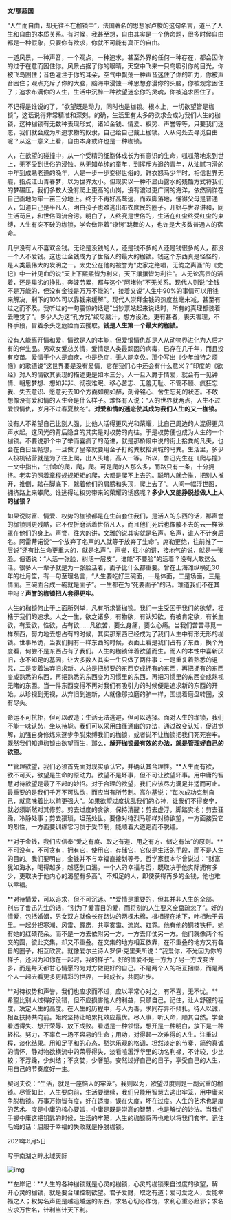 **文/廖超国**

“人生而自由，却无往不在枷锁中”，法国著名的思想家卢梭的这句名言，道出了人生和自由的本质关系。有时候，我甚至想，自由其实是一个伪命题，很多时候自由都是一种假象，只要你有欲求，你就不可能有真正的自由。

一道风景，一种声音，一个观点，一种追求，甚至外界的任何一种存在，都会因你的过于在意而困住你。风景占据了你的眼晴，天空中飞来一只鸟吸引你的目光，你被飞鸟困住；音色灌注于你的耳朵，空气中飘荡一种声音迷住了你的听力，你被声音困住；观点充斥了你的大脑，脑海中浸蚀一种思想弥漫你的头脑，你被观念困住了；追求布满你的人生，生活中沉醉一种欲望迷恋你的灵魂，你被追求困住了。

不记得是谁说的了，“欲望既是动力，同时也是枷锁。根本上，一切欲望皆是枷锁”，这话说得非常精准和深刻。的确，生活里有太多的欲求会成为我们人生的枷锁，这种枷锁有无数种表现形式，诸如金钱、情爱、权势、声誉等等，只要我们迷恋，我们就会成为所追求物的奴隶，自己给自己戴上枷锁。人从何处去寻觅自由呢？从这一意义上看，自由本身或许也是一种枷锁。

人，在欲望的碰撞中，从一个受精的细胞体成长为有意识的生命，呱呱落地来到世上，无不受到世俗的浸蚀。从无知单纯的童年，到挥斥方遒的青年，从油腻刁滑的中年到成熟老道的晚年，人是一步一步变得世俗的。鲜衣怒马少年时，相信世界无瘕，指点江山青春梦，以为世界太小。但现实以一种不显山露水的残酷方式将我们的梦碾压，我们多数人没有爬上更高的山岗，没有渡过更广阔的海洋，依然徜徉在自己画地为牢一亩三分地上。终于不再好高鹜远，而双脚落地，懂得父母是普通人，知道自己是平凡人，明白孩子也难逃出布衣庶民的圈子。开始与世界讲和，同生活苟且，和世俗同流合污。明白了，人终究是世俗的，生活在红尘终受红尘的束缚，人生有突不破的枷锁，学会做带着“镣铐”跳舞的人，也许是大多数普通人的宿命。

几乎没有人不喜欢金钱。无论是没钱的人，还是钱不多的人还是钱很多的人，都没一个人不爱钱。这也让金钱成为了世俗人的最大的枷锁。钱这个东西真是怪怪的，是人类最伟大的发明之一。太史公在他的被誉为“史家之绝唱，无韵之离骚”的《史记》中一针见血的说“天上下熙熙皆为利来，天下攘攘皆为利往”。人无论高贵的活着，还是卑劣的挣扎，奔波劳累，都与这个“阿堵物”不无关系。现代人则说“金钱不是万能的，但没有金钱是万万不能的”，接着又说“人生中90%的事情可以用钱来解决，剰下的10%可以靠钱来缓解”。现代人崇拜金钱的热度丝毫未减，甚至有过之而不及。我听过的一句震惊的话是“当钞票站起来说话时，所有的真理都装着去睡觉了”。多少人为这“孔方兄”绞尽脑汁，想方设法。更有甚者，丧天害理，不择手段，冒着杀头之危险而去攫取。**钱是人生第一个最大的枷锁。**

没有人能离开情和爱，情欲是人的本能，但爱恨情仇却是人从动物界进化为人后才有的伴生品。男欢女爱总关情，爱情是人类最顽固的病毒，已存在几千年，而且没有疫苗。爱情于个人是痼疾，也是绝症，无人能幸免。那个写出《少年维特之烦恼》的歌德说“这世界要是没有爱情，它在我们心中还会有什么意义？”印度的《欲经》对人的情欲其表现的描述更是如木三分。人一旦入魔于情爱，就会有一见钟情、朝思梦想、想如非非、彻夜难眠、移心苦志、无羞无耻、不管不顾、疯狂忘我、失去意识、愿意死去10个方面如痴如醉，刻骨铭心、舍生忘死的状态。不敢想像没有爱和情的人生会是什么样子。难怪有人说：“人的世界就两点，人生不过爱恨情仇，岁月不过春夏秋冬”。**对爱和情的迷恋使其成为我们人生的又一枷锁。**

没有人不希望自己比别人强，比他人活得更风光和荣耀，比自己周边的人混得更风声水起。这风光的背后隐含的其实是对权势的向往。于是权势便也成为人生的一个枷锁。不要说那个中了举而喜疯了的范进，就是那桥段中说的街上拾粪的凡夫，也会在白日里畅想，一旦做了皇帝就要用金子打的粪杈拾满城的马粪。生活里，多少人投机钻营就是为了往上爬，出人头地，高人一等。所以，鲁迅先生在《爬与撞》一文中指出，“拼命的爬，爬，爬。可是爬的人那么多，而路只有一条，十分拥挤。老实的照着章程规规矩矩的爬，大都是爬不上去的。聪明人就会推，把别人推开，推倒，踏在脚底下，踹着他们的肩膀和头顶，爬上去了”。人间一幅浮世图，拥挤路上来攀爬。谁逃得过权势带来的荣耀的诱惑呢？**多少人又能挣脱想做人上人的枷锁？**

如果说财富、情爱、权势的枷锁都是在生前套住我们，是活人的东西的话，那声誉的枷锁则更残酷，它不仅折磨活着世俗凡人，而且他们死后也像散不去的云一样笼罩在他们的身上。声誉，往大的讲，文雅的说其实就是名声。名声，谁人不计身后名。阿雷蒂诺说“一个放弃了名声的人就等于放弃了生命”。席勒更绝，往前推了一层说“还有比生命更重大的，就是名声”。声誉，往小的讲，接地气的说，就是一张脸。俗语说：“人活一张脸，树活一层皮”。谁能“不要脸”的活着？没有人敢这么活。很多人一辈子就是为一张脸活着，面子比什么都重要。曾在上海滩纵横近30年的杜月笙，有一句至理名言，“人生要吃好三碗面，一是体面，二是场面，三是情面。三碗面合成一碗就是面子”。一生都在为“死要面子”的活。难道我们不在其中吗？**声誉的枷锁把人套得更牢。**

人生的枷锁何止于上面所列举，凡有所求皆枷锁。我们一生受困于我们的欲望，桎梏于我们的追求。人之一生，欲之诸多，有物欲，有认知欲，有被肯定欲，有长生欲，有爱欲，性欲，占有欲……凡欲苦，要么身痛，要么心痛。当我们苦苦寻觅一样东西，努力地去想占有的时候，其实那东西已经成为了我们人生中有形无形的枷锁。世事吊诡，当我们拥有一样东西的时候，表面上看是我们占有了东西，换个角度看，何尝不是东西占有了我们。人生的枷锁伴着欲望而生。而人的本性中喜新厌旧，永不知足的基因，让大多数人其实一生只做了两件事：一是重复着熟悉的诅咒，二是变着法弃旧求新。人总是把想要的东西变成拥有的东西，再把拥有的东西变成熟悉的东西，再把熟悉的东西变为习惯里的东西，再把习惯里的东西变成熟视无睹的东西。当一件东西变得不再对我们有吸引力的时候便是追求新的东西的开始。从珍视到无视，从弃旧到追新，人就像那拉磨的驴一样，围绕着磨盘转圈，没有尽头。

命运不可抗拒，但可以改造；生活无法逃避，但可以选择。面对人生的枷锁，我们不能一味认怂，坐以待毙。我们可以采用曲径通幽的办法，通过改变认知，促进觉解，加强自身修炼来逐步争脱束缚我们的枷锁，或者说不让枷锁把我们死死套牢。既然我们知道枷锁由欲望而生，那么，**解开枷锁最有效的办法，就是管理好自己的欲望。**

**管理欲望，我们必须首先面对现实承认它，并确认其合理性。**人生而有欲，欲不可灭，欲望是生命的原动力。欲望不是坏事，但不可让欲望坏事。用中庸的智慧对待欲望是最了不起的妙招。对于合理的欲望，我们应该尽力满足并适而可止。最重要的是我们千万不可纵欲，而应当有所节制。高尔基说：“每次成功克制自己，就意味着比以前更强大”。如果欲望过度扰乱我们的心神，让我们不得安宁，就必须断然对其修剪。剪去过度的贪欲，保持清醒；剪去虚浮，脚踏实地；剪去狂躁，冷静处事；剪去猥琐，坦荡处世。要像对待烈马那样对待欲望，一方面接受它的烈性，一方面要训练它习惯于受节制，能顺着大道跑而不脱缰。

**对于金钱，我们应信奉“爱之有度、取之有道、用之有方、储之有法”的原则。**不可没有，不可贪有，拥有它，使用它，存储它，它仅是生活的手段，而不是人生的目的。我们要明白，金钱并不与幸福直接划等号。哲学家叔本华曾说过：“财富犹如海水，喝得越多，越感到口渴。一个人的幸福与否，既取决于他实际拥有多少，更取决于他内心的渴望有多高”。不知足的人，即使获得再多的金钱，他也难以幸福。

**对待情爱，可以追求，但不可沉迷。**爱情是重要的，但其并非人生的全部。别忘了鲁迅先生的话，“别为了爱盲目的爱，而将别的人生要义全盘疏忽了”。好的情爱，包括婚姻，男女双方就像长在路边的两棵木棉，根相握在地下，叶相触于云里。一起分担寒潮、风雷、霹雳，共享雾霭、流岚、虹霓。他有他的铜枝铁杆。她有她的红硕花朵。而不是一方去依附另一方，一方去仰仗另一方。他们就像两个相交的圆，彼此交集，却又不重叠。在交集的地方相互依靠，在不重叠的地方又有各自的圈子，相互欣赏。就像爱尔兰诗人罗伊·克里夫所说：“我爱你，不光因为你的样子，还因为和你在一起时，我的样子”。好的情爱不是一方为了另一方改变许多，而是每天都甘心情愿的为对方做更好的自己。不是两个人的相互捆绑，而是两个人一起去看更多更精彩的世界，一起成长，共同进步。

**对待权势和声誉，我们也应求而不过，应以平常心对之，有不喜，无不忧。**希望比别人过得好没错，但不应损害他人的利益，只顾自己。记住，让人舒服的程度，决定人生的高度。在人生的历程中，与人为善，求同存异不倾扎。待人以诚，相互扶持共向前。始终坚持让帕累托效应最优。尽人事，听天命，顺其自然。学会看透得失、想开荣辱、放下成败。看透是一种领悟，想开是一种明白，放下是一种轻松。努力，不辜负一场不容易的生命；用功，对得起一次难得的人生。注重过程，淡化结果。用知足平和的心态，豁达乐观的格调，坦然淡定的节奏，简约真诚的情怀，静对物欲横流中的荣辱得失，淡看喧嚣浮华里的功名利禄，不计较，少比较；不浮躁，少纠结；不贪婪，少奢望。安然过好自己的日子，享受自己的人生，用自己的节奏度好一生。

契诃夫说：“生活，就是一座恼人的牢笼”。我则以为，欲望过度则是一副沉重的枷锁。尽管如此，人生要向前，生活要继续，我们只能用智慧去逃出牢笼，用中庸来争脱枷锁。万事万物皆有度，好在适度，误在失度，坏在过度。人生的艺术也是度的艺术。度是中庸的核心要旨，中庸是既是崇高的智慧，也是解忧的妙法。当我们手握中庸这把钥匙的时候，生活的牢笼，人生的枷锁将再也难以将我们套牢。记住毛姆的话：屈服于幸福的失败就是挣脱枷锁。

2021年6月5日

写于南湖之畔水域天际

![img](http://www.zreading.cn/wp-content/uploads/2021/06/2021-06-17_211531.jpg)

**左岸记：**人生的各种枷锁就是心灵的枷锁，心灵的枷锁来自过度的欲望，解开心灵的枷锁，就是要合理控制欲望。君子爱财，取之有道；爱可爱之人，爱能幸福之人；权势名声更是越追越远的东西，求名心切必作伪，求利心重必趋邪；求名应求万世名，计利当计天下利。